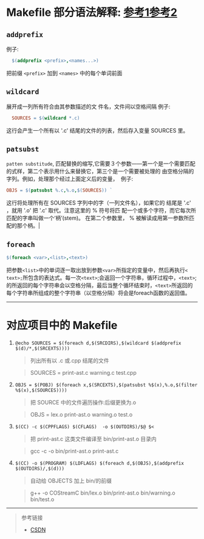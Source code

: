 #  Makefile 部分语法解释: [参考1](https://www.cnblogs.com/wang_yb/p/3990952.html)[参考2](http://www.vimlinux.com/lipeng/2013/08/01/Makefile/)

## `addprefix`
  例子: 
  ```makefile
    $(addprefix <prefix>,<names...>)
  ```
  把前缀 `<prefix>` 加到 `<names>` 中的每个单词前面


## `wildcard` 
  展开成一列所有符合由其参数描述的文 件名，文件间以空格间隔
  例子: 
  ```makefile
    SOURCES = $(wildcard *.c)
  ```  
  这行会产生一个所有以 '.c' 结尾的文件的列表，然后存入变量 SOURCES 里。

## `patsubst`
  `patten substitude`, 匹配替换的缩写,它需要３个参数——第一个是一个需要匹配的式样，第二个表示用什么来替换它，第三个是一个需要被处理的 由空格分隔的字列。例如，处理那个经过上面定义后的变量， 
  例子: 
  ```makefile
  OBJS = $(patsubst %.c,%.o,$(SOURCES)) `
  ```
  这行将处理所有在 SOURCES 字列中的字（一列文件名），如果它的 结尾是 '.c' ，就用 '.o' 把 '.c' 取代。注意这里的 % 符号将匹 配一个或多个字符，而它每次所匹配的字串叫做一个‘柄’(stem)。 在第二个参数里， % 被解读成用第一参数所匹配的那个柄。| 

## `foreach`
   ```makefile
   $(foreach <var>,<list>,<text>)
   ```
   把参数`<list>`中的单词逐一取出放到参数`<var>`所指定的变量中，然后再执行`< text>;`所包含的表达式。每一次`<text>`;会返回一个字符串，循环过程中，`<text>`;的所返回的每个字符串会以空格分隔，最后当整个循环结束时，`<text>`所返回的每个字符串所组成的整个字符串（以空格分隔）将会是foreach函数的返回值。

---

# 对应项目中的 Makefile
1. `@echo SOURCES = $(foreach d,$(SRCDIRS),$(wildcard $(addprefix $(d)/*,$(SRCEXTS))))`
    >列出所有以 .c 或.cpp 结尾的文件

    >SOURCES	= print-ast.c warning.c test.cpp
1. `OBJS = $(POBJ) $(foreach x,$(SRCEXTS),$(patsubst %$(x),%.o,$(filter %$(x),$(SOURCES))))`
    >把 SOURCE 中的文件遍历操作:后缀更换为.o

    >OBJS	= lex.o print-ast.o warning.o test.o
1. `$(CC) -c $(CPPFLAGS) $(CFLAGS)  -o $(OUTDIRS)/$@ $<`
    >把 print-ast.c 这类文件编译至 bin/print-ast.o 目录内

    >gcc -c    -o bin/print-ast.o print-ast.c
1. `$(CC) -o $(PROGRAM) $(LDFLAGS) $(foreach d,$(OBJS),$(addprefix $(OUTDIRS)/,$(d)))`
    >自动给 OBJECTS 加上 bin/的前缀

    >g++ -o COStreamC  bin/lex.o bin/print-ast.o bin/warning.o bin/test.o

---
>参考链接
>- [CSDN](//blog.csdn.net/occupy8/article/details/8597165?utm_source=copy )